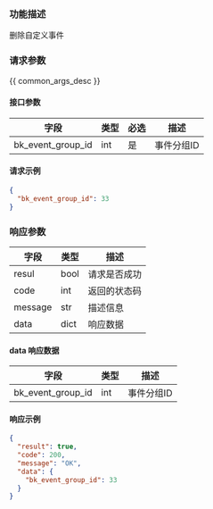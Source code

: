 ### 功能描述

删除自定义事件

### 请求参数

{{ common_args_desc }}

#### 接口参数

| 字段                | 类型  | 必选 | 描述     |
|-------------------|-----|----|--------|
| bk_event_group_id | int | 是  | 事件分组ID |

#### 请求示例

```json
{
  "bk_event_group_id": 33
}
```

### 响应参数

| 字段      | 类型   | 描述     |
|---------|------|--------|
| resul   | bool | 请求是否成功 |
| code    | int  | 返回的状态码 |
| message | str  | 描述信息   |
| data    | dict | 响应数据   |

#### data 响应数据

| 字段                | 类型  | 描述     |
|-------------------|-----|--------|
| bk_event_group_id | int | 事件分组ID |

#### 响应示例

```json
{
  "result": true,
  "code": 200,
  "message": "OK",
  "data": {
    "bk_event_group_id": 33
  }
}
```


